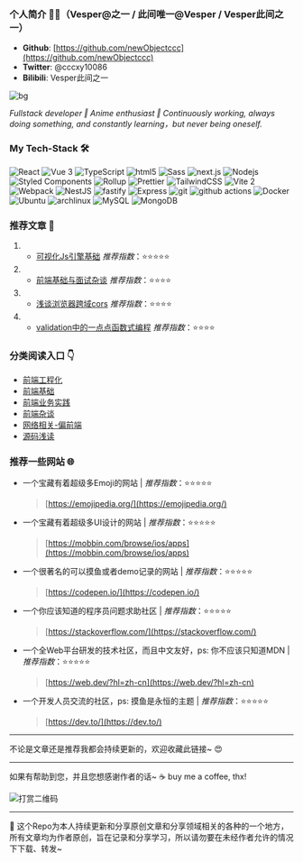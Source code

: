 ### 个人简介 🧑‍🌾（Vesper@之一 / 此间唯一@Vesper / Vesper此间之一）

- **Github**: [https://github.com/newObjectccc](https://github.com/newObjectccc)
- **Twitter**: @cccxy10086
- **Bilibili**: Vesper此间之一

![bg](https://pbs.twimg.com/profile_banners/750599636772061184/1700839325/1080x360)

*Fullstack developer ‖ Anime enthusiast ‖ Continuously working, always doing something, and constantly learning，but never being oneself.*

### My Tech-Stack 🛠️

<span>
  <img alt="React" src="https://img.shields.io/badge/-React-45b8d8?style=flat-square&logo=react&logoColor=white" />
  <img alt="Vue 3" src="https://img.shields.io/badge/-Vue-5BA17F?style=flat-square&logo=vue.js&logoColor=white" />
  <img alt="TypeScript" src="https://img.shields.io/badge/-TypeScript-007ACC?style=flat-square&logo=typescript&logoColor=white" />
  <img alt="html5" src="https://img.shields.io/badge/-HTML5-E34F26?style=flat-square&logo=html5&logoColor=white" />
  <img alt="Sass" src="https://img.shields.io/badge/-Sass-CC6699?style=flat-square&logo=sass&logoColor=white" />
  <img alt="next.js" src="https://img.shields.io/badge/-Next.js-000000?style=flat-square&logo=next.js&logoColor=white" />
  <img alt="Nodejs" src="https://img.shields.io/badge/-Nodejs-43853d?style=flat-square&logo=Node.js&logoColor=white" />
  <img alt="Styled Components" src="https://img.shields.io/badge/-Styled_Components-db7092?style=flat-square&logo=styled-components&logoColor=white" />
  <img alt="Rollup" src="https://img.shields.io/badge/-Rollup-EC4A3F?style=flat-square&logo=rollup.js&logoColor=white" />
  <img alt="Prettier" src="https://img.shields.io/badge/-Prettier-F7B93E?style=flat-square&logo=prettier&logoColor=white" />
  <img alt="TailwindCSS" src="https://img.shields.io/badge/-tailwindcss-50B3D0?style=flat-square&logo=tailwindcss&logoColor=white" />
  <img alt="Vite 2" src="https://img.shields.io/badge/-Vite-81A3F9?style=flat-square&logo=vite&logoColor=white" />
  <img alt="Webpack" src="https://img.shields.io/badge/-Webpack-8DD6F9?style=flat-square&logo=webpack&logoColor=white" />
  <img alt="NestJS" src="https://img.shields.io/badge/-NestJS-ea2845?style=flat-square&logo=nestjs&logoColor=white" />
  <img alt="fastify" src="https://img.shields.io/badge/-fastify-000000?style=flat-square&logo=nestjs&logoColor=white" />
  <img alt="Express" src="https://img.shields.io/badge/-express-13aa52?style=flat-square&logo=express&logoColor=white" />
  <img alt="git" src="https://img.shields.io/badge/-Git-F05032?style=flat-square&logo=git&logoColor=white" />
  <img alt="github actions" src="https://img.shields.io/badge/-Github_Actions-2088FF?style=flat-square&logo=github-actions&logoColor=white" />
  <img alt="Docker" src="https://img.shields.io/badge/-Docker-46a2f1?style=flat-square&logo=docker&logoColor=white" />
  <img alt="Ubuntu" src="https://img.shields.io/badge/-Ubuntu-DB652A?style=flat-square&logo=ubuntu&logoColor=white" />
  <img alt="archlinux" src="https://img.shields.io/badge/-archlinux-1793D1?style=flat-square&logo=ubuntu&logoColor=white" />
  <img alt="MySQL" src="https://img.shields.io/badge/MySQL-%2300f.svg?logo=mysql&amp;logoColor=white">
  <img alt="MongoDB" src="https://img.shields.io/badge/-MongoDB-13aa52?style=flat-square&logo=mongodb&logoColor=white" />
</span>

### 推荐文章 📓

1. - [可视化Js引擎基础](./前端基础/前端基础-可视化Js引擎基础.md) *推荐指数*：⭐️⭐️⭐️⭐️⭐️
2. - [前端基础与面试杂谈](./前端杂谈/前端杂谈-前端基础与面试.md) *推荐指数*：⭐️⭐️⭐️⭐️
3. - [浅谈浏览器跨域cors](./网络相关-偏前端/浏览器跨域cors一次说明白.md) *推荐指数*：⭐️⭐️⭐️⭐️
4. - [validation中的一点点函数式编程](./前端业务实践/实际业务validator中的函数式编程.md) *推荐指数*：⭐️⭐️⭐️⭐️

### 分类阅读入口 👇

- [前端工程化](./前端工程化)
- [前端基础](./前端基础)
- [前端业务实践](./前端业务实践)
- [前端杂谈](./前端杂谈)
- [网络相关-偏前端](./网络相关-偏前端)
- [源码浅读](./源码浅读)

### 推荐一些网站 🌐

- 一个宝藏有着超级多Emoji的网站 | *推荐指数*：⭐️⭐️⭐️⭐️⭐️
  > [https://emojipedia.org/](https://emojipedia.org/)
- 一个宝藏有着超级多UI设计的网站 | *推荐指数*：⭐️⭐️⭐️⭐️⭐️
  > [https://mobbin.com/browse/ios/apps](https://mobbin.com/browse/ios/apps)
- 一个很著名的可以摸鱼或者demo记录的网站 | *推荐指数*：⭐️⭐️⭐️⭐️⭐️
  > [https://codepen.io/](https://codepen.io/)
- 一个你应该知道的程序员问题求助社区 | *推荐指数*：⭐️⭐️⭐️⭐️⭐️
  > [https://stackoverflow.com/](https://stackoverflow.com/)
- 一个全Web平台研发的技术社区，而且中文友好，ps: 你不应该只知道MDN | *推荐指数*：⭐️⭐️⭐️⭐️⭐️
  > [https://web.dev/?hl=zh-cn](https://web.dev/?hl=zh-cn)
- 一个开发人员交流的社区，ps: 摸鱼是永恒的主题 | *推荐指数*：⭐️⭐️⭐️⭐️⭐️
  > [https://dev.to/](https://dev.to/)

--------------------------------------------------

不论是文章还是推荐我都会持续更新的，欢迎收藏此链接~ 😍

--------------------------------------------------

如果有帮助到您，并且您想感谢作者的话~ ☕ buy me a coffee, thx!

![打赏二维码](https://github.com/newObjectccc/newObjectccc.github.io/assets/42132586/dfef27aa-4b93-4e11-b62f-8691ea379ae7)

--------------------------------------------------

🚀 这个Repo为本人持续更新和分享原创文章和分享领域相关的各种的一个地方，所有文章均为作者原创，旨在记录和分享学习，所以请勿要在未经作者允许的情况下下载、转发~
